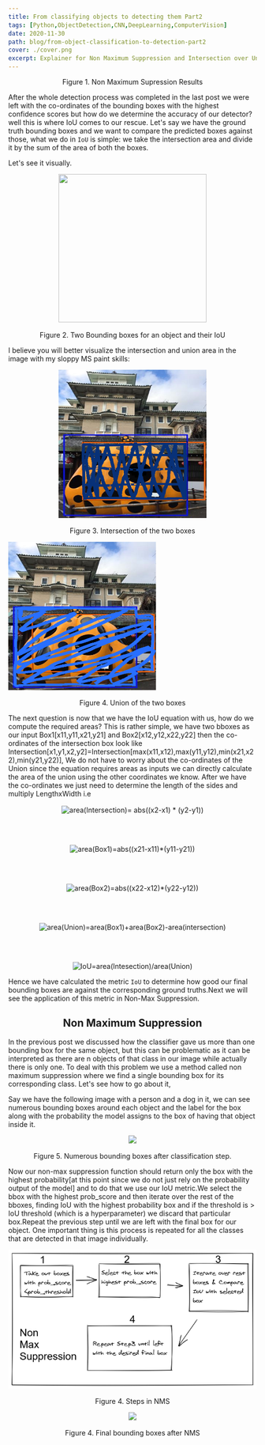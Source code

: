 ```yaml
---
title: From classifying objects to detecting them Part2
tags: [Python,ObjectDetection,CNN,DeepLearning,ComputerVision]
date: 2020-11-30
path: blog/from-object-classification-to-detection-part2
cover: ./cover.png
excerpt: Explainer for Non Maximum Suppression and Intersection over Union
---
```

<p align="center">
Figure 1. Non Maximum Supression Results
</p>

After the whole detection process was completed in the last post we were left with the co-ordinates of the bounding boxes with the highest confidence scores but how do we determine the accuracy of our detector? well this is where IoU comes to our rescue. Let's say we have the ground truth bounding boxes and we want to compare the predicted boxes against those, what we do in `IoU` is simple: we take the intersection area and divide it by the sum of the area of both the boxes.

Let's see it visually.
<p align="center">
<img width="300" height="300" src='https://images3.programmersought.com/522/48/48be7448f1a7b119a7f3b6af070e252a.png'>
</p>
<p align="center">
Figure 2. Two Bounding boxes for an object and their IoU
</p>

I believe you will better visualize the intersection and union area in the image with my sloppy MS paint skills:

<p align="center">
<img width="300" height="300" src='./intersection.png'>
</p>
<p align="center">
Figure 3. Intersection of the two boxes
</p>
<p>
<img width="300" height="300" src='./union.png'>
</p>
<p align="center">
Figure 4. Union of the two boxes
</p>

The next question is now that we have the IoU equation with us, how do we compute the required areas? This is rather simple, we have two bboxes as our input Box1[x11,y11,x21,y21] and Box2[x12,y12,x22,y22] then the co-ordinates of the intersection box look like Intersection[x1,y1,x2,y2]=Intersection[max(x11,x12),max(y11,y12),min(x21,x22),min(y21,y22)], We do not have to worry about the co-ordinates of the Union since the equation requires areas as inputs we can directly calculate the area of the union using the other coordinates we know. After we have the co-ordinates we just need to determine the length of the sides and multiply LengthxWidth i.e 

<p align="center">
<img src="https://latex.codecogs.com/gif.latex?area(Intersection)=&space;abs((x2-x1)&space;*&space;(y2-y1))" title="area(Intersection)= abs((x2-x1) * (y2-y1))" align="center" />
</p>
<br />
<br />
<p align="center">
<img src="https://latex.codecogs.com/gif.latex?area(Box1)=abs((x21-x11)*(y11-y21))" title="area(Box1)=abs((x21-x11)*(y11-y21))" />
</p>
<br />
<br />
<p align="center">
<img src="https://latex.codecogs.com/gif.latex?area(Box2)=abs((x22-x12)*(y22-y12))" title="area(Box2)=abs((x22-x12)*(y22-y12))" />
</p>
<br />
<br />
<p align="center">
<img src="https://latex.codecogs.com/gif.latex?area(Union)=area(Box1)&plus;area(Box2)-area(intersection)" title="area(Union)=area(Box1)+area(Box2)-area(intersection)" />
</p>
<br />
<br />
<p align="center">
<img src="https://latex.codecogs.com/gif.latex?IoU=area(Intesection)/area(Union)" title="IoU=area(Intesection)/area(Union)" />
</p>

Hence we have calculated the metric `IoU` to determine how good our final bounding boxes are against the corresponding ground truths.Next we will see the application of this metric in Non-Max Suppression.


<!-- <h1>Non Max Supression<h1> -->
<p align="center">
<h2 align='center'>
Non Maximum Suppression
</h2>
</p>

In the previous post we discussed how the classifier gave us more than one bounding box for the same object, but this can be problematic as it can be interpreted as there are n objects of that class in our image while actually there is only one. To deal with this problem we use a method called non maximum suppression where we find a single bounding box for its corresponding class.
Let's see how to go about it,  

Say we have the following image with a person and a dog in it, we can see numerous bounding boxes around each object and the label for the box along with the probability the model assigns to the box of having that object inside it. 

<p align="center">
<img src="https://cdn.analyticsvidhya.com/wp-content/uploads/2020/07/Screenshot-from-2020-07-27-20-53-06.png" />
</p>
<p align="center">
Figure 5. Numerous bounding boxes after classification step.
</p>

Now our non-max suppression function should return only the box with the highest probability[at this point since we do not just rely on the probability output of the model] and to do that we use our IoU metric.We select the bbox with the highest prob_score and then iterate over the rest of the bboxes, finding IoU with the highest probability box and if the threshold is > IoU threshold (which is a hyperparameter) we discard that particular box.Repeat the previous step until we are left with the final box for our object. One important thing is this process is repeated for all the classes that are detected in that image individually.

<p align="center">
<img src="./NMS.png" />
</p>
<p align="center">
Figure 4. Steps in NMS
</p>

<p align="center">
<img src="https://cdn.analyticsvidhya.com/wp-content/uploads/2020/07/Screenshot-from-2020-07-27-21-00-40.png" />
</p>

<p align="center">
Figure 4. Final bounding boxes after NMS
</p>




<!-- Observables are lazy Push collections of multiple values. They fill the missing spot in the following table:

| | Single | Multiple |
| --- | --- | --- |
| **Pull** | [`Function`](https://developer.mozilla.org/en-US/docs/Glossary/Function) | [`Iterator`](https://developer.mozilla.org/en-US/docs/Web/JavaScript/Reference/Iteration_protocols) |
| **Push** | [`Promise`](https://developer.mozilla.org/en-US/docs/Mozilla/JavaScript_code_modules/Promise.jsm/Promise) | [`Observable`](../class/es6/Observable.js~Observable.html) |

**Example.** The following is an Observable that pushes the values `1`, `2`, `3` immediately (synchronously) when subscribed, and the value `4` after one second has passed since the subscribe call, then completes:

```typescript
import { Observable } from 'rxjs';

const observable = new Observable(subscriber => {
  subscriber.next(1);
  subscriber.next(2);
  subscriber.next(3);
  setTimeout(() => {
    subscriber.next(4);
    subscriber.complete();
  }, 1000);
});
```

To invoke the Observable and see these values, we need to *subscribe* to it:

```typescript
import { Observable } from 'rxjs';

const observable = new Observable(subscriber => {
  subscriber.next(1);
  subscriber.next(2);
  subscriber.next(3);
  setTimeout(() => {
    subscriber.next(4);
    subscriber.complete();
  }, 1000);
});

console.log('just before subscribe');
observable.subscribe({
  next(x) { console.log('got value ' + x); },
  error(err) { console.error('something wrong occurred: ' + err); },
  complete() { console.log('done'); },
});
console.log('just after subscribe');
```

Which executes as such on the console:

```none
just before subscribe
got value 1
got value 2
got value 3
just after subscribe
got value 4
done
```

## Pull versus Push

*Pull* and *Push* are two different protocols that describe how a data *Producer* can communicate with a data *Consumer*.

**What is Pull?** In Pull systems, the Consumer determines when it receives data from the data Producer. The Producer itself is unaware of when the data will be delivered to the Consumer.

> Every JavaScript Function is a Pull system. The function is a Producer of data, and the code that calls the function is consuming it by "pulling" out a *single* return value from its call.

ES2015 introduced [generator functions and iterators](https://developer.mozilla.org/en-US/docs/Web/JavaScript/Reference/Statements/function*) (`function*`), another type of Pull system. Code that calls `iterator.next()` is the Consumer, "pulling" out *multiple* values from the iterator (the Producer).


| | Producer | Consumer |
| --- | --- | --- |
| **Pull** | **Passive:** produces data when requested. | **Active:** decides when data is requested. |
| **Push** | **Active:** produces data at its own pace. | **Passive:** reacts to received data. |

**What is Push?** In Push systems, the Producer determines when to send data to the Consumer. The Consumer is unaware of when it will receive that data.

Promises are the most common type of Push system in JavaScript today. A Promise (the Producer) delivers a resolved value to registered callbacks (the Consumers), but unlike functions, it is the Promise which is in charge of determining precisely when that value is "pushed" to the callbacks.

RxJS introduces Observables, a new Push system for JavaScript. An Observable is a Producer of multiple values, "pushing" them to Observers (Consumers).

- A **Function** is a lazily evaluated computation that synchronously returns a single value on invocation.
- A **generator** is a lazily evaluated computation that synchronously returns zero to (potentially) infinite values on iteration.
- A **Promise** is a computation that may (or may not) eventually return a single value.
- An **Observable** is a lazily evaluated computation that can synchronously or asynchronously return zero to (potentially) infinite values from the time it's invoked onwards.

## Observables as generalizations of functions

Contrary to popular claims, Observables are not like EventEmitters nor are they like Promises for multiple values. Observables *may act* like EventEmitters in some cases, namely when they are multicasted using RxJS Subjects, but usually they don't act like EventEmitters.

<span class="informal">Observables are like functions with zero arguments, but generalize those to allow multiple values.</span>

Consider the following:

```typescript
function foo() {
  console.log('Hello');
  return 42;
}

const x = foo.call(); // same as foo()
console.log(x);
const y = foo.call(); // same as foo()
console.log(y);
```

We expect to see as output:

```none
"Hello"
42
"Hello"
42
```

You can write the same behavior above, but with Observables:

```typescript
import { Observable } from 'rxjs';

const foo = new Observable(subscriber => {
  console.log('Hello');
  subscriber.next(42);
});

foo.subscribe(x => {
  console.log(x);
});
foo.subscribe(function (y) {
  console.log(y);
});
```

And the output is the same:

```none
"Hello"
42
"Hello"
42
```

This happens because both functions and Observables are lazy computations. If you don't call the function, the `console.log('Hello')` won't happen. Also with Observables, if you don't "call" it (with `subscribe`), the `console.log('Hello')` won't happen. Plus, "calling" or "subscribing" is an isolated operation: two function calls trigger two separate side effects, and two Observable subscribes trigger two separate side effects. As opposed to EventEmitters which share the side effects and have eager execution regardless of the existence of subscribers, Observables have no shared execution and are lazy.

<span class="informal">Subscribing to an Observable is analogous to calling a Function.</span>

Some people claim that Observables are asynchronous. That is not true. If you surround a function call with logs, like this:

```typescript
console.log('before');
console.log(foo.call());
console.log('after');
```

You will see the output:

```none
"before"
"Hello"
42
"after"
```

And this is the same behavior with Observables:

```typescript
console.log('before');
foo.subscribe(x => {
  console.log(x);
});
console.log('after');
```

And the output is:

```none
"before"
"Hello"
42
"after"
```

Which proves the subscription of `foo` was entirely synchronous, just like a function.

<span class="informal">Observables are able to deliver values either synchronously or asynchronously.</span>

What is the difference between an Observable and a function? **Observables can "return" multiple values over time**, something which functions cannot. You can't do this:

```typescript
function foo() {
  console.log('Hello');
  return 42;
  return 100; // dead code. will never happen
}
```

Functions can only return one value. Observables, however, can do this:

```typescript
import { Observable } from 'rxjs';

const foo = new Observable(subscriber => {
  console.log('Hello');
  subscriber.next(42);
  subscriber.next(100); // "return" another value
  subscriber.next(200); // "return" yet another
});

console.log('before');
foo.subscribe(x => {
  console.log(x);
});
console.log('after');
```

With synchronous output:

```none
"before"
"Hello"
42
100
200
"after"
```

But you can also "return" values asynchronously:

```typescript
import { Observable } from 'rxjs';

const foo = new Observable(subscriber => {
  console.log('Hello');
  subscriber.next(42);
  subscriber.next(100);
  subscriber.next(200);
  setTimeout(() => {
    subscriber.next(300); // happens asynchronously
  }, 1000);
});

console.log('before');
foo.subscribe(x => {
  console.log(x);
});
console.log('after');
```

With output:

```none
"before"
"Hello"
42
100
200
"after"
300
```

Conclusion:

- `func.call()` means "*give me one value synchronously*"
- `observable.subscribe()` means "*give me any amount of values, either synchronously or asynchronously*"

## Anatomy of an Observable

Observables are **created** using `new Observable` or a creation operator, are **subscribed** to with an Observer, **execute** to deliver `next` / `error` / `complete` notifications to the Observer, and their execution may be **disposed**. These four aspects are all encoded in an Observable instance, but some of these aspects are related to other types, like Observer and Subscription.

Core Observable concerns:
- **Creating** Observables
- **Subscribing** to Observables
- **Executing** the Observable
- **Disposing** Observables

### Creating Observables

The `Observable` constructor takes one argument: the `subscribe` function.

The following example creates an Observable to emit the string `'hi'` every second to a subscriber.

```typescript
import { Observable } from 'rxjs';

const observable = new Observable(function subscribe(subscriber) {
  const id = setInterval(() => {
    subscriber.next('hi')
  }, 1000);
});
```

<span class="informal">Observables can be created with `new Observable`. Most commonly, observables are created using creation functions, like `of`, `from`, `interval`, etc.</span>

In the example above, the `subscribe` function is the most important piece to describe the Observable. Let's look at what subscribing means.

### Subscribing to Observables

The Observable `observable` in the example can be *subscribed* to, like this:

```typescript
observable.subscribe(x => console.log(x));
```

It is not a coincidence that `observable.subscribe` and `subscribe` in `new Observable(function subscribe(subscriber) {...})` have the same name. In the library, they are different, but for practical purposes you can consider them conceptually equal.

This shows how `subscribe` calls are not shared among multiple Observers of the same Observable. When calling `observable.subscribe` with an Observer, the function `subscribe` in `new Observable(function subscribe(subscriber) {...})` is run for that given subscriber. Each call to `observable.subscribe` triggers its own independent setup for that given subscriber.

<span class="informal">Subscribing to an Observable is like calling a function, providing callbacks where the data will be delivered to.</span>

This is drastically different to event handler APIs like `addEventListener` / `removeEventListener`. With `observable.subscribe`, the given Observer is not registered as a listener in the Observable. The Observable does not even maintain a list of attached Observers.

A `subscribe` call is simply a way to start an "Observable execution" and deliver values or events to an Observer of that execution.

### Executing Observables

The code inside `new Observable(function subscribe(subscriber) {...})` represents an "Observable execution", a lazy computation that only happens for each Observer that subscribes. The execution produces multiple values over time, either synchronously or asynchronously.

There are three types of values an Observable Execution can deliver:

- "Next" notification: sends a value such as a Number, a String, an Object, etc.
- "Error" notification: sends a JavaScript Error or exception.
- "Complete" notification: does not send a value.

"Next" notifications are the most important and most common type: they represent actual data being delivered to an subscriber. Error and Complete notifications may happen only once during the Observable Execution, and there can only be either one of them.

These constraints are expressed best in the so-called *Observable Grammar* or *Contract*, written as a regular expression:

```none
next*(error|complete)?
```

<span class="informal">In an Observable Execution, zero to infinite Next notifications may be delivered. If either an Error or Complete notification is delivered, then nothing else can be delivered afterwards.</span>

The following is an example of an Observable execution that delivers three Next notifications, then completes:

```typescript
import { Observable } from 'rxjs';

const observable = new Observable(function subscribe(subscriber) {
  subscriber.next(1);
  subscriber.next(2);
  subscriber.next(3);
  subscriber.complete();
});
```

Observables strictly adhere to the Observable Contract, so the following code would not deliver the Next notification `4`:

```typescript
import { Observable } from 'rxjs';

const observable = new Observable(function subscribe(subscriber) {
  subscriber.next(1);
  subscriber.next(2);
  subscriber.next(3);
  subscriber.complete();
  subscriber.next(4); // Is not delivered because it would violate the contract
});
```

It is a good idea to wrap any code in `subscribe` with `try`/`catch` block that will deliver an Error notification if it catches an exception:

```typescript
import { Observable } from 'rxjs';

const observable = new Observable(function subscribe(subscriber) {
  try {
    subscriber.next(1);
    subscriber.next(2);
    subscriber.next(3);
    subscriber.complete();
  } catch (err) {
    subscriber.error(err); // delivers an error if it caught one
  }
});
```

### Disposing Observable Executions

Because Observable Executions may be infinite, and it's common for an Observer to want to abort execution in finite time, we need an API for canceling an execution. Since each execution is exclusive to one Observer only, once the Observer is done receiving values, it has to have a way to stop the execution, in order to avoid wasting computation power or memory resources.

When `observable.subscribe` is called, the Observer gets attached to the newly created Observable execution. This call also returns an object, the `Subscription`:

```typescript
const subscription = observable.subscribe(x => console.log(x));
```

The Subscription represents the ongoing execution, and has a minimal API which allows you to cancel that execution. Read more about the [`Subscription` type here](./subscription). With `subscription.unsubscribe()` you can cancel the ongoing execution:

```typescript
import { Observable, from } from 'rxjs';

const observable = from([10, 20, 30]);
const subscription = observable.subscribe(x => console.log(x));
// Later:
subscription.unsubscribe();
```

<span class="informal">When you subscribe, you get back a Subscription, which represents the ongoing execution. Just call `unsubscribe()` to cancel the execution.</span>

Each Observable must define how to dispose resources of that execution when we create the Observable using `create()`. You can do that by returning a custom `unsubscribe` function from within `function subscribe()`.

For instance, this is how we clear an interval execution set with `setInterval`:

```typescript
const observable = new Observable(function subscribe(subscriber) {
  // Keep track of the interval resource
  const intervalId = setInterval(() => {
    subscriber.next('hi');
  }, 1000);

  // Provide a way of canceling and disposing the interval resource
  return function unsubscribe() {
    clearInterval(intervalId);
  };
});
```

Just like `observable.subscribe` resembles `new Observable(function subscribe() {...})`, the `unsubscribe` we return from `subscribe` is conceptually equal to `subscription.unsubscribe`. In fact, if we remove the ReactiveX types surrounding these concepts, we're left with rather straightforward JavaScript.

```typescript
function subscribe(subscriber) {
  const intervalId = setInterval(() => {
    subscriber.next('hi');
  }, 1000);

  return function unsubscribe() { 
    clearInterval(intervalId);
  };
}

const unsubscribe = subscribe({next: (x) => console.log(x)});

// Later:
unsubscribe(); // dispose the resources
```

The reason why we use Rx types like Observable, Observer, and Subscription is to get safety (such as the Observable Contract) and composability with Operators. -->